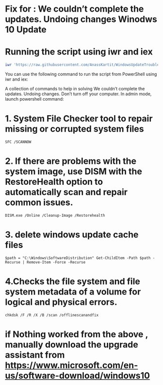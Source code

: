 # Fix for : We couldn’t complete the updates. Undoing changes Winodws 10 Update 
# Running the script using iwr and iex
```powershell
iwr 'https://raw.githubusercontent.com/AnassKartit/WindowsUpdateTroubleshooter/main/fixupdate.ps1' -UseBasicParsing | iex
```

You can use the following command to run the script from PowerShell using iwr and iex:

A collection of commands to help in solving We couldn’t complete the updates. Undoing changes. Don’t turn off your computer.
In admin mode, launch powershell command:
# 1. System File Checker tool to repair missing or corrupted system files
  `SFC /SCANNOW`

# 2. If there are problems with the system image, use DISM with the RestoreHealth option to automatically scan and repair common issues.
  `DISM.exe /Online /Cleanup-Image /Restorehealth`

# 3. delete windows update cache files

  `$path = "C:\Windows\SoftwareDistribution"
  Get-ChildItem -Path $path -Recurse | Remove-Item -Force -Recurse`

# 4.Checks the file system and file system metadata of a volume for logical and physical errors.

  `chkdsk /F /R /X /B /scan /offlinescanandfix`
  
 # if Nothing worked from the above , manually download the upgrade assistant from https://www.microsoft.com/en-us/software-download/windows10
